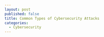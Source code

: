```yaml
---
layout: post
published: false
title: Common Types of Cybersecurity Attacks
categories:
  - Cybersecurity
---
```

